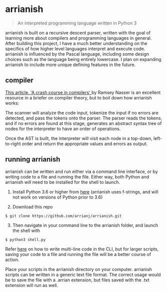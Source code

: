# arrianish

>An interpreted programming language written in Python 3

arrianish is built on a recursive descent parser, written with the goal of learning more about compilers and programming languages in general. After building this project, I have a much better understanding on the specifics of how higher level languages interpret and execute code. arrianish is influenced by the Pascal language, including some design choices such as the language being entirely lowercase. I plan on expanding arrianish to include more unique defining features in the future.

## compiler

[This article, 'A crash course in compilers' ](https://increment.com/programming-languages/crash-course-in-compilers/ )by 
Ramsey Nasser is an excellent resource in a briefer on compiler theory, but to boil down how arrianish works:

The scanner will analyze the code input, tokenize the input if no errors are detected, and pass the tokens onto the parser. The parser reads the tokens, and if no errors are found at this stage, generates an abstract syntax tree of nodes for the interpreter to have an order of operations.

Once the AST is built, the interpreter will visit each node in a top-down, left-to-right order and return the appropriate values and errors as output. 

## running arrianish

arrianish can be written and run either via a command line interface, or by writing code to a file and running the file. Either way, both Python and arrianish will need to be installed for the shell to launch.

1) Install Python 3.6 or higher from [here](https://www.python.org/downloads/) (arrianish uses f-strings, and will not work on versions of Python prior to 3.6)


2) Download this repo
```
$ git clone https://github.com/arrianj/arrianish.git
```

3) Then navigate in your command line to the arrianish folder, and launch the shell with

```
$ python3 shell.py
```

Refer [here](https://github.com/arrianj/arrianish#multi-line-support) on how to write multi-line code in the CLI, but for larger scripts, saving your code to a file and running the file will be a better course of action.

Place your scripts in the arrianish directory on your computer. arrianish scripts can be written in a generic text file format. The correct usage would be to save the file with a .arrian extension, but files saved with the .txt extension will run as well.
